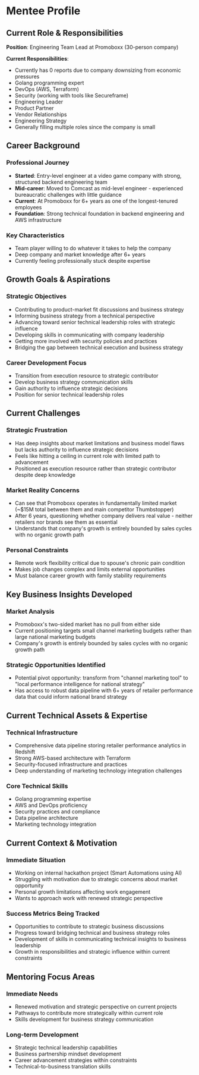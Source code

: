 # Mentee Profile

## Current Role & Responsibilities
**Position**: Engineering Team Lead at Promoboxx (30-person company)

**Current Responsibilities**:
- Currently has 0 reports due to company downsizing from economic pressures
- Golang programming expert
- DevOps (AWS, Terraform)
- Security (working with tools like Secureframe)
- Engineering Leader
- Product Partner
- Vendor Relationships
- Engineering Strategy
- Generally filling multiple roles since the company is small

## Career Background

### Professional Journey
- **Started**: Entry-level engineer at a video game company with strong, structured backend engineering team
- **Mid-career**: Moved to Comcast as mid-level engineer - experienced bureaucratic challenges with little guidance
- **Current**: At Promoboxx for 6+ years as one of the longest-tenured employees
- **Foundation**: Strong technical foundation in backend engineering and AWS infrastructure

### Key Characteristics
- Team player willing to do whatever it takes to help the company
- Deep company and market knowledge after 6+ years
- Currently feeling professionally stuck despite expertise

## Growth Goals & Aspirations

### Strategic Objectives
- Contributing to product-market fit discussions and business strategy
- Informing business strategy from a technical perspective
- Advancing toward senior technical leadership roles with strategic influence
- Developing skills in communicating with company leadership
- Getting more involved with security policies and practices
- Bridging the gap between technical execution and business strategy

### Career Development Focus
- Transition from execution resource to strategic contributor
- Develop business strategy communication skills
- Gain authority to influence strategic decisions
- Position for senior technical leadership roles

## Current Challenges

### Strategic Frustration
- Has deep insights about market limitations and business model flaws but lacks authority to influence strategic decisions
- Feels like hitting a ceiling in current role with limited path to advancement
- Positioned as execution resource rather than strategic contributor despite deep knowledge

### Market Reality Concerns
- Can see that Promoboxx operates in fundamentally limited market (~$15M total between them and main competitor Thumbstopper)
- After 6 years, questioning whether company delivers real value - neither retailers nor brands see them as essential
- Understands that company's growth is entirely bounded by sales cycles with no organic growth path

### Personal Constraints
- Remote work flexibility critical due to spouse's chronic pain condition
- Makes job changes complex and limits external opportunities
- Must balance career growth with family stability requirements

## Key Business Insights Developed

### Market Analysis
- Promoboxx's two-sided market has no pull from either side
- Current positioning targets small channel marketing budgets rather than large national marketing budgets
- Company's growth is entirely bounded by sales cycles with no organic growth path

### Strategic Opportunities Identified
- Potential pivot opportunity: transform from "channel marketing tool" to "local performance intelligence for national strategy"
- Has access to robust data pipeline with 6+ years of retailer performance data that could inform national brand strategy

## Current Technical Assets & Expertise

### Technical Infrastructure
- Comprehensive data pipeline storing retailer performance analytics in Redshift
- Strong AWS-based architecture with Terraform
- Security-focused infrastructure and practices
- Deep understanding of marketing technology integration challenges

### Core Technical Skills
- Golang programming expertise
- AWS and DevOps proficiency
- Security practices and compliance
- Data pipeline architecture
- Marketing technology integration

## Current Context & Motivation

### Immediate Situation
- Working on internal hackathon project (Smart Automations using AI)
- Struggling with motivation due to strategic concerns about market opportunity
- Personal growth limitations affecting work engagement
- Wants to approach work with renewed strategic perspective

### Success Metrics Being Tracked
- Opportunities to contribute to strategic business discussions
- Progress toward bridging technical and business strategy roles
- Development of skills in communicating technical insights to business leadership
- Growth in responsibilities and strategic influence within current constraints

## Mentoring Focus Areas

### Immediate Needs
- Renewed motivation and strategic perspective on current projects
- Pathways to contribute more strategically within current role
- Skills development for business strategy communication

### Long-term Development
- Strategic technical leadership capabilities
- Business partnership mindset development
- Career advancement strategies within constraints
- Technical-to-business translation skills
